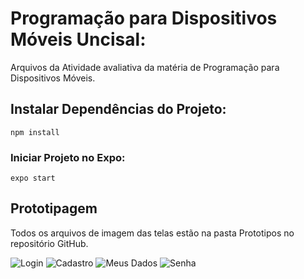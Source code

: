# Programação para Dispositivos Móveis Uncisal:

Arquivos da Atividade avaliativa da matéria de Programação para Dispositivos Móveis.

## Instalar Dependências do Projeto:

```node
npm install
```
### Iniciar Projeto no Expo:
```node
expo start
```

## Prototipagem

Todos os arquivos de imagem das telas estão na pasta Prototipos no repositório GitHub.

![Login](https://res.cloudinary.com/lourencolucas/image/upload/v1607136609/PDM-Uncisal/login_srsq5i.png "Login") 
![Cadastro](https://res.cloudinary.com/lourencolucas/image/upload/v1607136609/PDM-Uncisal/cadastro_eyecoo.png "Cadastro")
![Meus Dados](https://res.cloudinary.com/lourencolucas/image/upload/v1607136609/PDM-Uncisal/meusDados_dpe87d.png "Meus Dados")
![Senha](https://res.cloudinary.com/lourencolucas/image/upload/v1607136609/PDM-Uncisal/recuperarSenha_qke5g4.png "Senha")